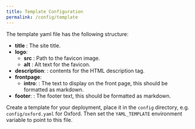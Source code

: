 ```yaml
---
title: Template Configuration
permalink: /config/template
---
```


The template yaml file has the following structure:

- **title**
  : The site title.
- **logo**:
  - **src**
    : Path to the favicon image.
  - **alt**
    : Alt text for the favicon.
- **description**:
  : contents for the HTML description tag.
- **frontpage**:
  - **intro**:
    : The text to display on the front page, this should be formatted as markdown.
- **footer**:
  : The footer text, this should be formatted as markdown.

Create a template for your deployment, place it in the `config` directory, e.g. `config/oxford.yaml` for Oxford. Then set the `YAML_TEMPLATE` environment variable to point to this file.
